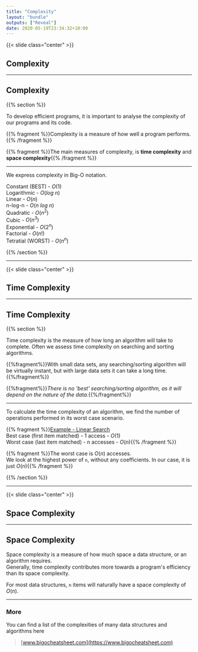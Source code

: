 ```yaml
---
title: "Complexity"
layout: "bundle"
outputs: ["Reveal"]
date: 2020-05-19T23:34:32+10:00
---
```


{{< slide class="center" >}}

## Complexity

---

## Complexity

{{% section %}}

To develop efficient programs, it is important to analyse the complexity of our programs and its code.  

{{% fragment %}}Complexity is a measure of how well a program performs.{{% /fragment %}}

{{% fragment %}}The main measures of complexity, is **time complexity** and **space complexity**{{% /fragment %}}

---

We express complexity in Big-O notation.

Constant (BEST) - $O(1)$  
Logarithmic - $O(log\ n)$  
Linear - $O(n)$  
n-log-n - $O(n\ log\ n)$  
Quadratic - $O(n^2)$  
Cubic - $O(n^3)$  
Exponential - $O(2^n)$  
Factorial - $O(n!)$  
Tetratial (WORST) - $O(n^n)$

<!-- Where `n` represents the number of items in a data set -->

{{% /section %}}

---

{{< slide class="center" >}}

## Time Complexity

---

## Time Complexity

{{% section %}}

Time complexity is the measure of how long an algorithm will take to complete. Often we assess time complexity on searching and sorting algorithms.  

{{%fragment%}}With small data sets, any searching/sorting algorithm will be virtually instant, but with large data sets it can take a long time.{{%/fragment%}}

{{%fragment%}}_There is no 'best' searching/sorting algorithm, as it will depend on the nature of the data._{{%/fragment%}}

---

To calculate the time complexity of an algorithm, we find the number of operations performed in its worst case scenario.

{{% fragment %}}<u>Example - Linear Search</u><br/>Best case (first item matched) - 1 access - $O(1)$<br/>Worst case (last item matched) - n accesses - $O(n)${{% /fragment %}}

{{% fragment %}}The worst case is $O(n)$ accesses.<br/>We look at the highest power of `n`, without any coefficients. In our case, it is just $O(n)${{% /fragment %}}

<!-- ```c
int numbers[5] = {3, 1, 2, 4, 5};

int linear_search(int* array, int n_items, int value) {
    for (int i = 0; i < n_items; i++) {
        if (numbers[i] == value) return i;
    }
    return -1;
}

linear_search(numbers, 5, 3);
``` -->

{{% /section %}}

---


{{< slide class="center" >}}

## Space Complexity

---

## Space Complexity

Space complexity is a measure of how much space a data structure, or an algorithm requires.  
Generally, time complexity contributes more towards a program's efficiency than its space complexity.  

For most data structures, `n` items will naturally have a space complexity of $O(n)$.  

---

### More

You can find a list of the complexities of many data structures and algorithms here

> [www.bigocheatsheet.com](https://www.bigocheatsheet.com)